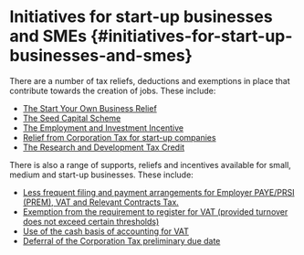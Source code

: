 # Initiatives for start-up businesses and SMEs {#initiatives-for-start-up-businesses-and-smes}

There are a number of tax reliefs, deductions and exemptions in place that contribute towards the creation of jobs. These include:

*   [The Start Your Own Business Relief](http://www.revenue.ie/en/tax/it/reliefs/own-business-scheme/index.html)
*   [The Seed Capital Scheme](http://www.revenue.ie/en/tax/it/leaflets/it15.html)
*   [The Employment and Investment Incentive](http://www.revenue.ie/en/tax/it/leaflets/it55.html)
*   [Relief from Corporation Tax for start-up companies](http://www.revenue.ie/en/practitioner/tax-briefing/archive/2013/no-022013.html)
*   [The Research and Development Tax Credit](http://www.revenue.ie/en/tax/ct/research-development.html)

There is also a range of supports, reliefs and incentives available for small, medium and start-up businesses. These include:

*   [Less frequent filing and payment arrangements for Employer PAYE/PRSI (PREM), VAT and Relevant Contracts Tax.](http://www.revenue.ie/en/practitioner/ebrief/archive/2013/no-462013.html)
*   [Exemption from the requirement to register for VAT (provided turnover does not exceed certain thresholds)](http://www.revenue.ie/en/tax/vat/guide/registration.html)
*   [Use of the cash basis of accounting for VAT](http://www.revenue.ie/en/tax/vat/guide/received-basis.html)
*   [Deferral of the Corporation Tax preliminary due date](http://www.revenue.ie/en/tax/ct/payment.html)